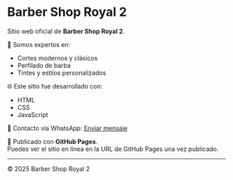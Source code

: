 # Barber Shop Royal 2

Sitio web oficial de **Barber Shop Royal 2**.

💈 Somos expertos en:
- Cortes modernos y clásicos
- Perfilado de barba
- Tintes y estilos personalizados

🌐 Este sitio fue desarrollado con:
- HTML
- CSS
- JavaScript

📱 Contacto vía WhatsApp:
[Enviar mensaje](https://wa.me/593999999999?text=Hola%2C%20quiero%20agendar%20una%20cita%20en%20Barber%20Shop%20Royal%202)

🚀 Publicado con **GitHub Pages**.  
Puedes ver el sitio en línea en la URL de GitHub Pages una vez publicado.

---

© 2025 Barber Shop Royal 2